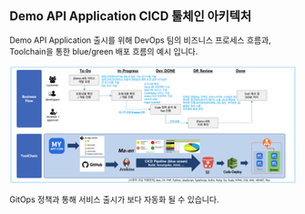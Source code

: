 ## Demo API Application CICD 툴체인 아키텍처 

 
Demo API Application 출시를 위해 DevOps 팀의 비즈니스 프로세스 흐름과, Toolchain을 통한 blue/green 배포 흐름의 예시 입니다.

![demo-api infrastructure](../img/demo-api-business-flow-toolchain.png)

GitOps 정책과  통해 서비스 출시가 보다 자동화 될 수 있습니다.
